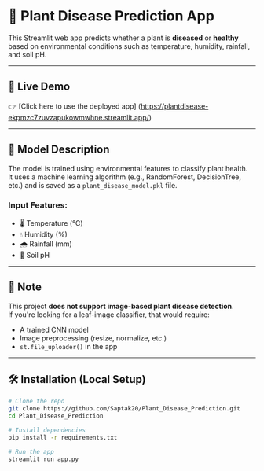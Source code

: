 # 🌱 Plant Disease Prediction App

This Streamlit web app predicts whether a plant is **diseased** or **healthy** based on environmental conditions such as temperature, humidity, rainfall, and soil pH.

---

## 🚀 Live Demo

👉 [Click here to use the deployed app]
(https://plantdisease-ekpmzc7zuvzapukowmwhne.streamlit.app/)

---

## 🧠 Model Description

The model is trained using environmental features to classify plant health.  
It uses a machine learning algorithm (e.g., RandomForest, DecisionTree, etc.) and is saved as a `plant_disease_model.pkl` file.

### Input Features:
- 🌡️ Temperature (°C)
- 💧 Humidity (%)
- 🌧️ Rainfall (mm)
- 🌱 Soil pH

---

## 📸 Note

This project **does not support image-based plant disease detection**.  
If you're looking for a leaf-image classifier, that would require:
- A trained CNN model
- Image preprocessing (resize, normalize, etc.)
- `st.file_uploader()` in the app

---

## 🛠️ Installation (Local Setup)

```bash
# Clone the repo
git clone https://github.com/Saptak20/Plant_Disease_Prediction.git
cd Plant_Disease_Prediction

# Install dependencies
pip install -r requirements.txt

# Run the app
streamlit run app.py
